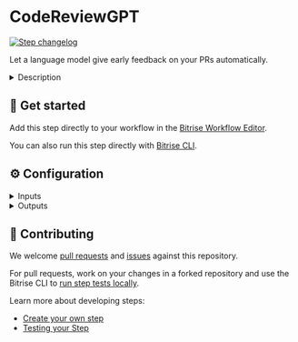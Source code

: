# CodeReviewGPT

[![Step changelog](https://shields.io/github/v/release/ofalvai/bitrise-step-code-review-gpt?include_prereleases&label=changelog&color=blueviolet)](https://github.com/ofalvai/bitrise-step-code-review-gpt/releases)

Let a language model give early feedback on your PRs automatically.

<details>
<summary>Description</summary>

Let a language model give early feedback on your PRs automatically.

This step uses the GitHub and OpenAI APIs to review a PR and post a comment with reminders and thought-provoking questions the PR author might have missed.

The comments are generated based on the PR title, description, and a system prompt. The step **does not** access code, only PR metadata (makes you write better PR descriptions 😜).

Limitations:
- bring your own OpenAI API key
- GitHub only

</details>

## 🧩 Get started

Add this step directly to your workflow in the [Bitrise Workflow Editor](https://devcenter.bitrise.io/steps-and-workflows/steps-and-workflows-index/).

You can also run this step directly with [Bitrise CLI](https://github.com/bitrise-io/bitrise).

## ⚙️ Configuration

<details>
<summary>Inputs</summary>

| Key | Description | Flags | Default |
| --- | --- | --- | --- |
| `github_token` | GitHub API token with **write** access to the repository | required, sensitive |  |
| `pr_id` | The ID of the Pull Request to review |  | `$BITRISE_PULL_REQUEST` |
| `repo_owner` | The owner of the repository to review. Used for fetching PR metadata and posting the comment. |  | `$BITRISEIO_GIT_REPOSITORY_OWNER` |
| `repo_name` | The name of the repository to review. Used for fetching PR metadata and posting the comment. |  | `$BITRISEIO_GIT_REPOSITORY_SLUG` |
| `pr_title` | Title of Pull Request |  |  |
| `pr_description` | Description of Pull Request |  |  |
| `repo_description` | Description of the repository related to the PR. Use this field to give more context about the PR |  |  |
| `system_prompt` | Initial prompt for the language model | required | `You are an assistant helping pull request authors improve the changeset by asking questions from the author. Your questions may include potential edge-cases, side-effects to consider, or testing strategies, but you are encouraged to ask about other concerns if they are relevant to the PR. Your questions are creative and open-ended. Be polite, but use simple language and short sentences. Your response is a numbered list of comments. Limit your response to at most 5 comments. You may use Markdown formatting, but you must not include links in your output.` |
| `pr_detail_template` | Information about the Pull Request | required | `About this repo: {{ .RepoDescription }} Main language of this repo: {{ .RepoMainLanguage }}  PR title: {{ .PRTitle }}  PR description: {{ .PRDescription }}` |
| `openai_api_key` | OpenAI API key to use for requests | required, sensitive |  |
| `openai_model` | OpenAI model to use | required | `gpt-4o` |
| `verbose` | Enable logging additional information for troubleshooting | required | `false` |
</details>

<details>
<summary>Outputs</summary>
There are no outputs defined in this step
</details>

## 🙋 Contributing

We welcome [pull requests](https://github.com/ofalvai/bitrise-step-code-review-gpt/pulls) and [issues](https://github.com/ofalvai/bitrise-step-code-review-gpt/issues) against this repository.

For pull requests, work on your changes in a forked repository and use the Bitrise CLI to [run step tests locally](https://devcenter.bitrise.io/bitrise-cli/run-your-first-build/).

Learn more about developing steps:

- [Create your own step](https://devcenter.bitrise.io/contributors/create-your-own-step/)
- [Testing your Step](https://devcenter.bitrise.io/contributors/testing-and-versioning-your-steps/)
